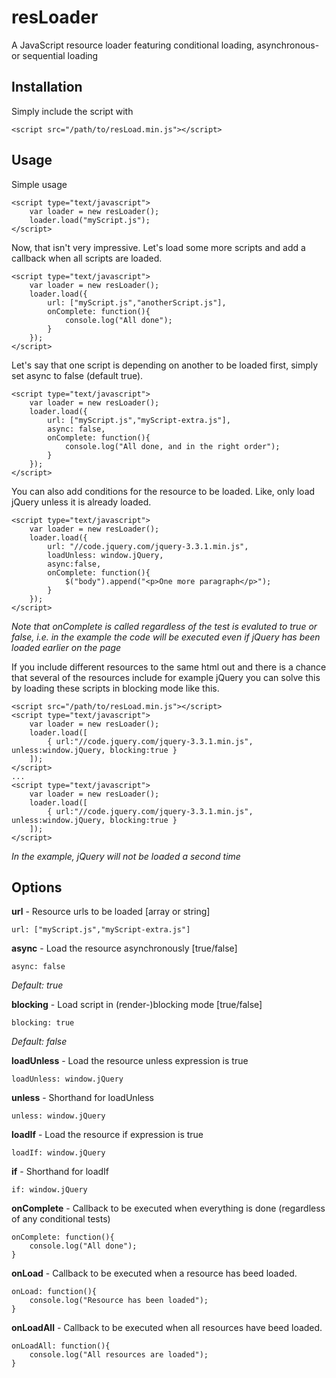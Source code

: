 # resLoader

A JavaScript resource loader featuring conditional loading, asynchronous- or sequential loading

## Installation

Simply include the script with

    <script src="/path/to/resLoad.min.js"></script>

## Usage

Simple usage

	<script type="text/javascript">
		var loader = new resLoader();
		loader.load("myScript.js");
	</script>

Now, that isn't very impressive. Let's load some more scripts and add a callback when all scripts are loaded.

	<script type="text/javascript">
		var loader = new resLoader();
		loader.load({
			url: ["myScript.js","anotherScript.js"],
			onComplete: function(){
				console.log("All done");
			}
		});
	</script>

Let's say that one script is depending on another to be loaded first, simply set async to false (default true).

	<script type="text/javascript">
		var loader = new resLoader();
		loader.load({
			url: ["myScript.js","myScript-extra.js"],
			async: false,
			onComplete: function(){
				console.log("All done, and in the right order");
			}
		});
	</script>

You can also add conditions for the resource to be loaded. Like, only load jQuery unless it is already loaded.

	<script type="text/javascript">
		var loader = new resLoader();
		loader.load({
			url: "//code.jquery.com/jquery-3.3.1.min.js",
			loadUnless: window.jQuery,
			async:false,
			onComplete: function(){
				$("body").append("<p>One more paragraph</p>");
			}
		});
	</script>

*Note that onComplete is called regardless of the test is evaluted to true or false, i.e. in the example the code will be executed even if jQuery has been loaded earlier on the page*

If you include different resources to the same html out and there is a chance that several of the resources include for example jQuery you can solve this by loading these scripts in blocking mode like this.

    <script src="/path/to/resLoad.min.js"></script>
	<script type="text/javascript">
		var loader = new resLoader();
		loader.load([
			{ url:"//code.jquery.com/jquery-3.3.1.min.js", unless:window.jQuery, blocking:true }
		]);
	</script>
	...
	<script type="text/javascript">
		var loader = new resLoader();
		loader.load([
			{ url:"//code.jquery.com/jquery-3.3.1.min.js", unless:window.jQuery, blocking:true }
		]);
	</script>

*In the example, jQuery will not be loaded a second time*

## Options
**url** - Resource urls to be loaded [array or string]

    url: ["myScript.js","myScript-extra.js"]
	
**async** - Load the resource asynchronously [true/false]

	async: false

*Default: true*

**blocking** - Load script in (render-)blocking mode [true/false]

	blocking: true

*Default: false*

**loadUnless** - Load the resource unless expression is true

	loadUnless: window.jQuery

**unless** - Shorthand for loadUnless

	unless: window.jQuery

**loadIf** - Load the resource if expression is true

	loadIf: window.jQuery

**if** - Shorthand for loadIf

	if: window.jQuery

**onComplete** - Callback to be executed when everything is done (regardless of any conditional tests)

	onComplete: function(){
		console.log("All done");
	}

**onLoad** - Callback to be executed when a resource has beed loaded.

	onLoad: function(){
		console.log("Resource has been loaded");
	}

**onLoadAll** - Callback to be executed when all resources have beed loaded.

	onLoadAll: function(){
		console.log("All resources are loaded");
	}
